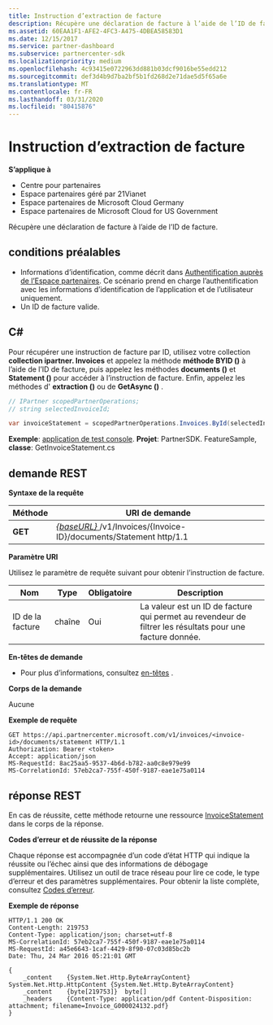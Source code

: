 ```yaml
---
title: Instruction d’extraction de facture
description: Récupère une déclaration de facture à l’aide de l’ID de facture.
ms.assetid: 60EAA1F1-AFE2-4FC3-A475-4DBEA58583D1
ms.date: 12/15/2017
ms.service: partner-dashboard
ms.subservice: partnercenter-sdk
ms.localizationpriority: medium
ms.openlocfilehash: 4c93415e0722963dd881b03dcf9016be55edd212
ms.sourcegitcommit: def3d4b9d7ba2bf5b1fd268d2e71dae5d5f65a6e
ms.translationtype: MT
ms.contentlocale: fr-FR
ms.lasthandoff: 03/31/2020
ms.locfileid: "80415876"
---
```

# <a name="get-invoice-statement"></a>Instruction d’extraction de facture

**S’applique à**

- Centre pour partenaires
- Espace partenaires géré par 21Vianet
- Espace partenaires de Microsoft Cloud Germany
- Espace partenaires de Microsoft Cloud for US Government

Récupère une déclaration de facture à l’aide de l’ID de facture.

## <a name="span-idprerequisitesspan-idprerequisitesspan-idprerequisitesprerequisites"></a><span id="Prerequisites"/><span id="prerequisites"/><span id="PREREQUISITES"/>conditions préalables


- Informations d’identification, comme décrit dans [Authentification auprès de l’Espace partenaires](partner-center-authentication.md). Ce scénario prend en charge l’authentification avec les informations d’identification de l’application et de l’utilisateur uniquement.
- Un ID de facture valide.

## <a name="span-idc_span-idc_c"></a><span id="C_"/><span id="c_"/>C#


Pour récupérer une instruction de facture par ID, utilisez votre collection **collection ipartner. Invoices** et appelez la méthode **méthode BYID ()** à l’aide de l’ID de facture, puis appelez les méthodes **documents ()** et **Statement ()** pour accéder à l’instruction de facture. Enfin, appelez les méthodes d' **extraction ()** ou de **GetAsync ()** .

``` csharp
// IPartner scopedPartnerOperations;
// string selectedInvoiceId;

var invoiceStatement = scopedPartnerOperations.Invoices.ById(selectedInvoiceId).Documents.Statement.Get();
```

**Exemple**: [application de test console](console-test-app.md). **Projet**: PartnerSDK. FeatureSample, **classe**: GetInvoiceStatement.cs 

## <a name="span-idrequestspan-idrequestspan-idrequestrest-request"></a><span id="Request"/><span id="request"/><span id="REQUEST"/>demande REST


**Syntaxe de la requête**

| Méthode  | URI de demande                                                                                       |
|---------|---------------------------------------------------------------------------------------------------|
| **GET** | [ *{baseURL}* ](partner-center-rest-urls.md)/v1/Invoices/{Invoice-ID}/documents/Statement http/1.1  |


**Paramètre URI**

Utilisez le paramètre de requête suivant pour obtenir l’instruction de facture.

| Nom       | Type       | Obligatoire | Description                                                                                        |
|------------|------------|----------|----------------------------------------------------------------------------------------------------|
| ID de la facture | chaîne     | Oui      | La valeur est un ID de facture qui permet au revendeur de filtrer les résultats pour une facture donnée. |

 

**En-têtes de demande**

- Pour plus d’informations, consultez [en-têtes](headers.md) .

**Corps de la demande**

Aucune

**Exemple de requête**

```http
GET https://api.partnercenter.microsoft.com/v1/invoices/<invoice-id>/documents/statement HTTP/1.1
Authorization: Bearer <token>
Accept: application/json
MS-RequestId: 8ac25aa5-9537-4b6d-b782-aa0c8e979e99
MS-CorrelationId: 57eb2ca7-755f-450f-9187-eae1e75a0114
```

## <a name="span-idresponsespan-idresponsespan-idresponserest-response"></a><span id="Response"/><span id="response"/><span id="RESPONSE"/>réponse REST


En cas de réussite, cette méthode retourne une ressource [InvoiceStatement](invoice-resources.md#invoicestatement) dans le corps de la réponse.

**Codes d’erreur et de réussite de la réponse**

Chaque réponse est accompagnée d’un code d’état HTTP qui indique la réussite ou l’échec ainsi que des informations de débogage supplémentaires. Utilisez un outil de trace réseau pour lire ce code, le type d’erreur et des paramètres supplémentaires. Pour obtenir la liste complète, consultez [Codes d’erreur](error-codes.md).

**Exemple de réponse**

```http
HTTP/1.1 200 OK
Content-Length: 219753
Content-Type: application/json; charset=utf-8
MS-CorrelationId: 57eb2ca7-755f-450f-9187-eae1e75a0114
MS-RequestId: a45e6643-1caf-4429-8f90-07c03d85bc2b
Date: Thu, 24 Mar 2016 05:21:01 GMT

{
    _content    {System.Net.Http.ByteArrayContent}  System.Net.Http.HttpContent {System.Net.Http.ByteArrayContent}
    _content    {byte[219753]}  byte[]
    _headers    {Content-Type: application/pdf Content-Disposition: attachment; filename=Invoice_G000024132.pdf}
}
```